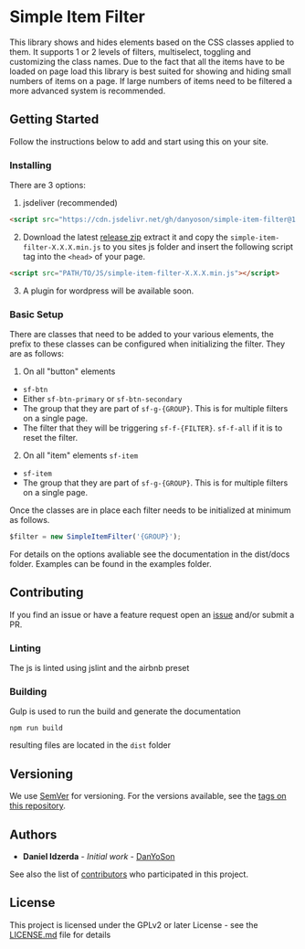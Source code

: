 # Simple Item Filter


This library shows and hides elements based on the CSS classes applied to them. It supports 1 or 2 levels of filters, multiselect, toggling and customizing the class names. Due to the fact that all the items have to be loaded on page load this library is best suited for showing and hiding small numbers of items on a page. If large numbers of items need to be filtered a more advanced system is recommended.

## Getting Started

Follow the instructions below to add and start using this on your site.

### Installing

There are 3 options:

1. jsdeliver (recommended) 

 ```HTML
 <script src="https://cdn.jsdelivr.net/gh/danyoson/simple-item-filter@1.0.0/dist/simple-item-filter.min.js"></script>
 ```

2. Download the latest [release zip](https://github.com/DanYoSon/simple-item-filter/releases) extract it and copy the `simple-item-filter-X.X.X.min.js` to you sites js folder and insert the following script tag into the `<head>` of your page.

 ```HTML
 <script src="PATH/TO/JS/simple-item-filter-X.X.X.min.js"></script>
 ```

3. A plugin for wordpress will be available soon.

### Basic Setup

There are classes that need to be added to your various elements, the prefix to these classes can be configured when initializing the filter. They are as follows:

1. On all "button" elements 
 
 * `sf-btn`
 * Either `sf-btn-primary` or `sf-btn-secondary`
 * The group that they are part of `sf-g-{GROUP}`. This is for multiple filters on a single page.
 * The filter that they will be triggering `sf-f-{FILTER}`. `sf-f-all` if it is to reset the filter.

2. On all "item" elements `sf-item` 

 * `sf-item`
 * The group that they are part of `sf-g-{GROUP}`. This is for multiple filters on a single page.

Once the classes are in place each filter needs to be initialized at minimum as follows.

```JavaScript
$filter = new SimpleItemFilter('{GROUP}');
```

For details on the options avaliable see the documentation in the dist/docs folder.
Examples can be found in the examples folder.

## Contributing

If you find an issue or have a feature request open an [issue](https://github.com/DanYoSon/simple-item-filter/issues) and/or submit a PR. 

### Linting

The js is linted using jslint and the airbnb preset

### Building

Gulp is used to run the build and generate the documentation

```
npm run build
```

resulting files are located in the `dist` folder

## Versioning

We use [SemVer](http://semver.org/) for versioning. For the versions available, see the [tags on this repository](https://github.com/DanYoSon/simple-item-filter/tags). 

## Authors

* **Daniel Idzerda** - *Initial work* - [DanYoSon](https://github.com/DanYoSon)

See also the list of [contributors](https://github.com/DanYoSon/simple-item-filter/contributors) who participated in this project.

## License

This project is licensed under the GPLv2 or later License - see the [LICENSE.md](LICENSE.md) file for details
